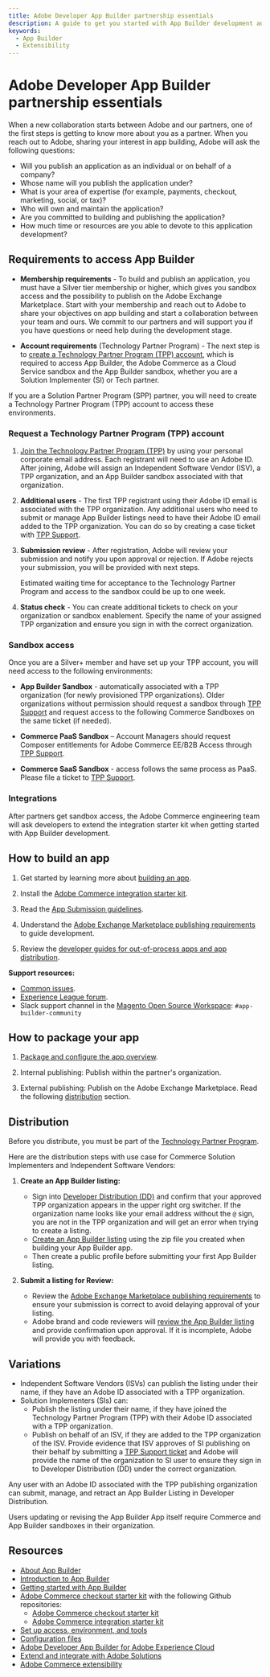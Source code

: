 ```yaml
---
title: Adobe Developer App Builder partnership essentials
description: A guide to get you started with App Builder development and publishing.
keywords:
  - App Builder
  - Extensibility
---
```


# Adobe Developer App Builder partnership essentials

When a new collaboration starts between Adobe and our partners, one of the first steps is getting to know more about you as a partner. When you reach out to Adobe, sharing your interest in app building, Adobe will ask the following questions:

- Will you publish an application as an individual or on behalf of a company?
- Whose name will you publish the application under?
- What is your area of expertise (for example, payments, checkout, marketing, social, or tax)?
- Who will own and maintain the application?
- Are you committed to building and publishing the application?
- How much time or resources are you able to devote to this application development?

## Requirements to access App Builder

- **Membership requirements** - To build and publish an application, you must have a Silver tier membership or higher, which gives you sandbox access and the possibility to publish on the Adobe Exchange Marketplace. Start with your membership and reach out to Adobe to share your objectives on app building and start a collaboration between your team and ours. We commit to our partners and will support you if you have questions or need help during the development stage.

- **Account requirements** (Technology Partner Program) - The next step is to [create a Technology Partner Program (TPP) account](https://partners.adobe.com/technologyprogram/experiencecloud/registration.html), which is required to access App Builder, the Adobe Commerce as a Cloud Service sandbox and the App Builder sandbox, whether you are a Solution Implementer (SI) or Tech partner.

<InlineAlert variant="info" slots="text"/>

If you are a Solution Partner Program (SPP) partner, you will need to create a Technology Partner Program (TPP) account to access these environments.

### Request a Technology Partner Program (TPP) account

1. [Join the Technology Partner Program (TPP)](https://partners.adobe.com/technologyprogram/experiencecloud/registration.html) by using your personal corporate email address. Each registrant will need to use an Adobe ID. After joining, Adobe will assign an Independent Software Vendor (ISV), a TPP organization, and an App Builder sandbox associated with that organization.

1. **Additional users** - The first TPP registrant using their Adobe ID email is associated with the TPP organization. Any additional users who need to submit or manage App Builder listings need to have their Adobe ID email added to the TPP organization. You can do so by creating a case ticket with [TPP Support](https://partners.adobe.com/ec/cform/case).

1. **Submission review** - After registration, Adobe will review your submission and notify you upon approval or rejection. If Adobe rejects your submission, you will be provided with next steps.

   Estimated waiting time for acceptance to the Technology Partner Program and access to the sandbox could be up to one week.

1. **Status check** - You can create additional tickets to check on your organization or sandbox enablement. Specify the name of your assigned TPP organization and ensure you sign in with the correct organization.

### Sandbox access

Once you are a Silver+ member and have set up your TPP account, you will need access to the following environments:

- **App Builder Sandbox** - automatically associated with a TPP organization (for newly provisioned TPP organizations). Older organizations without permission should request a sandbox through [TPP Support](https://partners.adobe.com/ec/cform/sandbox) and request access to the following Commerce Sandboxes on the same ticket (if needed).

- **Commerce PaaS Sandbox** – Account Managers should request Composer entitlements for Adobe Commerce EE/B2B Access through [TPP Support](https://partners.adobe.com/ec/cform/sandbox).

- **Commerce SaaS Sandbox** - access follows the same process as PaaS. Please file a ticket to [TPP Support](https://partners.adobe.com/ec/cform/sandbox).

### Integrations

After partners get sandbox access, the Adobe Commerce engineering team will ask developers to extend the integration starter kit when getting started with App Builder development.

## How to build an app

1. Get started by learning more about [building an app](https://developer.adobe.com/app-builder/docs/intro_and_overview/).

1. Install the [Adobe Commerce integration starter kit](../starter-kit/integration/create-integration.md).

1. Read the [App Submission guidelines](../app-development/app-submission-guidelines.md).

1. Understand the [Adobe Exchange Marketplace publishing requirements](https://developer.adobe.com/developer-distribution/experience-cloud/docs/guides/submission/app-builder-submission) to guide development.

1. Review the [developer guides for out-of-process apps and app distribution](https://developer.adobe.com/app-builder/docs/guides/app_builder_guides/).

**Support resources:**

- [Common issues](https://developer.adobe.com/app-builder/docs/get_started/app_builder_get_started/troubleshoot).
- [Experience League forum](https://experienceleaguecommunities.adobe.com/t5/app-builder/ct-p/adobe-app-builder).
- Slack support channel in the [Magento Open Source Workspace](https://developer.adobe.com/open/magento/slack): `#app-builder-community`

## How to package your app

1. [Package and configure the app overview](https://developer.adobe.com/app-builder/docs/guides/app_builder_guides/distribution/).

1. Internal publishing: Publish within the partner's organization.

1. External publishing: Publish on the Adobe Exchange Marketplace. Read the following [distribution](https://developer.adobe.com/app-builder/docs/get_started/app_builder_get_started/publish-app) section.

## Distribution

Before you distribute, you must be part of the [Technology Partner Program](#request-a-technology-partner-program-tpp-account).

Here are the distribution steps with use case for Commerce Solution Implementers and Independent Software Vendors:

1. **Create an App Builder listing:**

   - Sign into [Developer Distribution (DD)](https://developer.adobe.com/distribute) and confirm that your approved TPP organization appears in the upper right org switcher. If the organization name looks like your email address without the `@` sign, you are not in the TPP organization and will get an error when trying to create a listing.
   - [Create an App Builder listing](https://developer.adobe.com/developer-distribution/experience-cloud/docs/guides/submission/app-builder-submission#creating-a-listing) using the zip file you created when building your App Builder app.
   - Then create a public profile before submitting your first App Builder listing.

1. **Submit a listing for Review:**

   - Review the [Adobe Exchange Marketplace publishing requirements](./app-submission-guidelines.md) to ensure your submission is correct to avoid delaying approval of your listing.
   - Adobe brand and code reviewers will [review the App Builder listing](https://developer.adobe.com/developer-distribution/experience-cloud/docs/guides/submission/app-builder-submission#reviewing-a-submission) and provide confirmation upon approval. If it is incomplete, Adobe will provide you with feedback.

## Variations

- Independent Software Vendors (ISVs) can publish the listing under their name, if they have an Adobe ID associated with a TPP organization.
- Solution Implementers (SIs) can:
  - Publish the listing under their name, if they have joined the Technology Partner Program (TPP) with their Adobe ID associated with a TPP organization.
  - Publish on behalf of an ISV, if they are added to the TPP organization of the ISV. Provide evidence that ISV approves of SI publishing on their behalf by submitting a [TPP Support ticket](https://partners.adobe.com/ec/cform/case) and Adobe will provide the name of the organization to SI user to ensure they sign in to Developer Distribution (DD) under the correct organization.

<InlineAlert variant="info" slots="text, text1"/>

Any user with an Adobe ID associated with the TPP publishing organization can submit, manage, and retract an App Builder Listing in Developer Distribution.

Users updating or revising the App Builder App itself require Commerce and App Builder sandboxes in their organization.

## Resources

- [About App Builder](https://developer.adobe.com/app-builder/docs/intro_and_overview/)
- [Introduction to App Builder](https://experienceleague.adobe.com/en/docs/commerce-learn/tutorials/adobe-developer-app-builder/introduction-to-app-builder)
- [Getting started with App Builder](https://developer.adobe.com/app-builder/docs/get_started/app_builder_get_started/app-builder-intro)
- [Adobe Commerce checkout starter kit](../starter-kit/checkout/index.md) with the following Github repositories:
  - [Adobe Commerce checkout starter kit](https://github.com/adobe/commerce-checkout-starter-kit)
  - [Adobe Commerce integration starter kit](https://github.com/adobe/commerce-integration-starter-kit)
- [Set up access, environment, and tools](https://developer.adobe.com/app-builder/docs/get_started/app_builder_get_started/set-up)
- [Configuration files](https://developer.adobe.com/app-builder/docs/guides/app_builder_guides/configuration/configuration#public-distribution-configuration)
- [Adobe Developer App Builder for Adobe Experience Cloud](https://business.adobe.com/products/experience-manager/developer-app-builder.html)
- [Extend and integrate with Adobe Solutions](https://developer.adobe.com/app-builder/)
- [Adobe Commerce extensibility](../index.md)
